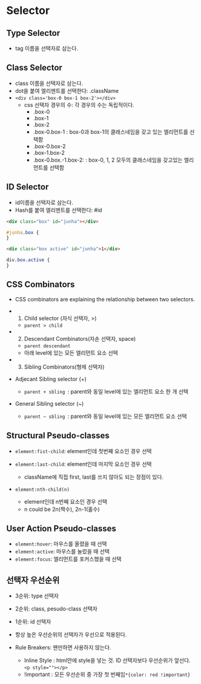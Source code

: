 # Selector

## Type Selector

-   tag 이름을 선택자로 삼는다.

## Class Selector

-   class 이름을 선택자로 삼는다.
-   dot을 붙여 엘리멘트를 선택한다: .className
-   `<div class='box-0 box-1 box-2'></div>`
    -   css 선택자 경우의 수: 각 경우의 수는 독립적이다.
        -   .box-0
        -   .box-1
        -   .box-2
        -   .box-0.box-1 : box-0과 box-1의 클래스네임을 갖고 있는 엘리먼트를 선택함
        -   .box-0.box-2
        -   .box-1.box-2
        -   .box-0.box.-1.box-2: : box-0, 1, 2 모두의 클래스네임을 갖고있는 엘리먼트를 선택함

## ID Selector

-   id이름을 선택자로 삼는다.
-   Hash를 붙여 엘리멘트를 선택한다: #id

```html
<div class="box" id="junha"></div>
```

```css
#junha.box {
}
```

```html
<div class="box active" id="junha">1</div>
```

```css
div.box.active {
}
```

## CSS Combinators

-   CSS combinators are explaining the relationship between two selectors.

-   1. Child selector (자식 선택자, >)

    -   `parent > child `

-   2. Descendant Combinators(자손 선택자, space)

    -   `parent descendant`
    -   아래 level에 있는 모든 엘리먼트 요소 선택

-   3. Sibling Combinators(형제 선택자)

-   Adjecant Sibling selector (+)
    -   `parent + sbling `: parent와 동일 level에 있는 엘리먼트 요소 한 개 선택
-   General Sibling selector (~)
    -   `parent ~ sbling `: parent와 동일 level에 있는 모든 엘리먼트 요소 선택

## Structural Pseudo-classes

-   `element:fist-child`: element인데 첫번째 요소인 경우 선택
-   `element:last-child`: element인데 마지막 요소인 경우 선택

    -   className에 직접 first, last를 쓰지 않아도 되는 장점이 있다.

-   `element:nth-child(n)`
    -   element인데 n번째 요소인 경우 선택
    -   n could be 2n(짝수), 2n-1(홀수)

## User Action Pseudo-classes

-   `element:hover`: 마우스를 올렸을 때 선택
-   `element:active`: 마우스를 눌렀을 때 선택
-   `element:focus`: 엘리먼트를 포커스했을 때 선택

## 선택자 우선순위

-   3순위: type 선택자
-   2순위: class, pesudo-class 선택자
-   1순위: id 선택자
-   항상 높은 우선순위의 선택자가 우선으로 적용된다.

-   Rule Breakers: 왠만하면 사용하지 않는다.
    -   Inline Style : html안에 style을 넣는 것. ID 선택자보다 우선순위가 앞선다. `<p style=""></p>`
    -   !important : 모든 우선순위 중 가장 첫 번째임`*{color: red !important}`
